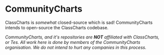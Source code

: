 # CommunityCharts
ClassCharts is *somewhat* closed-source which is sad! CommunityCharts intends to open-source the ClassCharts codebase.

_CommunityCharts, and it's repositories are **NOT** affiliated with ClassCharts, or Tes. All work here is done by members of the CommunityCharts organisation. We do not intend to hurt any companies in this process._
